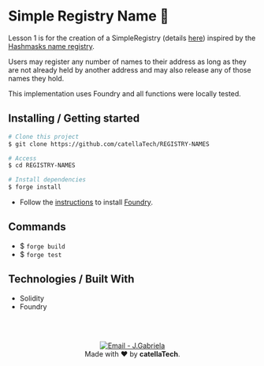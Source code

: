 # Simple Registry Name 👾
Lesson 1 is for the creation of a SimpleRegistry (details [here](https://github.com/yieldprotocol/mentorship2022/issues/1)) inspired by the [Hashmasks name registry](https://www.thehashmasks.com/names).

Users may register any number of names to their address as long as they are not already held by another address and may also release any of those names they hold.

This implementation uses Foundry and all functions were locally tested.

## Installing / Getting started 

```bash
# Clone this project
$ git clone https://github.com/catellaTech/REGISTRY-NAMES

# Access
$ cd REGISTRY-NAMES

# Install dependencies
$ forge install
``` 
- Follow the [instructions](https://book.getfoundry.sh/getting-started/installation.html) to install [Foundry](https://github.com/foundry-rs/foundry).

## Commands
- $ `forge build`
- $ `forge test`

## Technologies / Built With 
- Solidity
- Foundry

<br>
<br>

<p align="center">
<a href="mailto:catellatech@gmail.com" target="_blank" >
  <img alt="Email - J.Gabriela" src="https://img.shields.io/badge/Email--%23F8952D?style=social&logo=gmail">
</a> 
<br/>
  Made with ❤️ by <b>catellaTech</b>.
<p/>